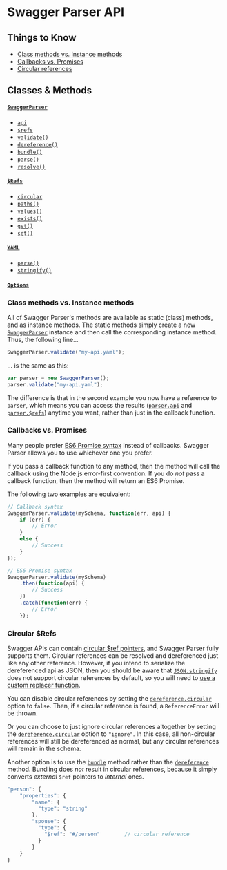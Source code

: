 Swagger Parser API
==========================

Things to Know
---------------------
- [Class methods vs. Instance methods](#class-methods-vs-instance-methods)
- [Callbacks vs. Promises](#callbacks-vs-promises)
- [Circular references](#circular-refs)


Classes & Methods
---------------------

#### [`SwaggerParser`](swagger-parser.md)
- [`api`](swagger-parser.md#api)
- [`$refs`](swagger-parser.md#refs)
- [`validate()`](swagger-parser.md#validateapi-options-callback)
- [`dereference()`](swagger-parser.md#dereferenceapi-options-callback)
- [`bundle()`](swagger-parser.md#bundleapi-options-callback)
- [`parse()`](swagger-parser.md#parseapi-options-callback)
- [`resolve()`](swagger-parser.md#resolveapi-options-callback)

#### [`$Refs`](refs.md)
- [`circular`](refs.md#circular)
- [`paths()`](refs.md#pathstypes)
- [`values()`](refs.md#valuestypes)
- [`exists()`](refs.md#existsref)
- [`get()`](refs.md#getref-options)
- [`set()`](refs.md#setref-value-options)

#### [`YAML`](yaml.md)
- [`parse()`](yaml.md#parsetext)
- [`stringify()`](yaml.md#stringifyvalue)

#### [`Options`](options.md)


### Class methods vs. Instance methods
All of Swagger Parser's methods are available as static (class) methods, and as instance methods.  The static methods simply create a new [`SwaggerParser`](swagger-parser.md) instance and then call the corresponding instance method.  Thus, the following line...

```javascript
SwaggerParser.validate("my-api.yaml");
```

... is the same as this:

```javascript
var parser = new SwaggerParser();
parser.validate("my-api.yaml");
```

The difference is that in the second example you now have a reference to `parser`, which means you can access the results ([`parser.api`](swagger-parser.md#api-object) and [`parser.$refs`](swagger-parser.md#refs)) anytime you want, rather than just in the callback function.


### Callbacks vs. Promises
Many people prefer [ES6 Promise syntax](http://javascriptplayground.com/blog/2015/02/promises/) instead of callbacks.  Swagger Parser allows you to use whichever one you prefer.

If you pass a callback function to any method, then the method will call the callback using the Node.js error-first convention.  If you do _not_ pass a callback function, then the method will return an ES6 Promise.

The following two examples are equivalent:

```javascript
// Callback syntax
SwaggerParser.validate(mySchema, function(err, api) {
    if (err) {
        // Error
    }
    else {
        // Success
    }
});
```

```javascript
// ES6 Promise syntax
SwaggerParser.validate(mySchema)
    .then(function(api) {
        // Success
    })
    .catch(function(err) {
        // Error
    });
```


### Circular $Refs
Swagger APIs can contain [circular $ref pointers](https://gist.github.com/BigstickCarpet/d18278935fc73e3a0ee1), and Swagger Parser fully supports them. Circular references can be resolved and dereferenced just like any other reference.  However, if you intend to serialize the dereferenced api as JSON, then you should be aware that [`JSON.stringify`](https://developer.mozilla.org/en-US/docs/Web/JavaScript/Reference/Global_Objects/JSON/stringify) does not support circular references by default, so you will need to [use a custom replacer function](https://stackoverflow.com/questions/11616630/json-stringify-avoid-typeerror-converting-circular-structure-to-json).

You can disable circular references by setting the [`dereference.circular`](options.md) option to `false`. Then, if a circular reference is found, a `ReferenceError` will be thrown.

Or you can choose to just ignore circular references altogether by setting the [`dereference.circular`](options.md) option to `"ignore"`.  In this case, all non-circular references will still be dereferenced as normal, but any circular references will remain in the schema.

Another option is to use the [`bundle`](swagger-parser.md#bundleapi-options-callback) method rather than the [`dereference`](swagger-parser.md#dereferenceapi-options-callback) method.  Bundling does _not_ result in circular references, because it simply converts _external_ `$ref` pointers to _internal_ ones.

```javascript
"person": {
    "properties": {
        "name": {
          "type": "string"
        },
        "spouse": {
          "type": {
            "$ref": "#/person"        // circular reference
          }
        }
    }
}
```
